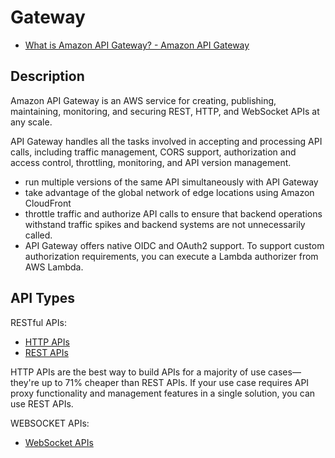 # Gateway

- [What is Amazon API Gateway? - Amazon API
  Gateway](https://docs.aws.amazon.com/apigateway/latest/developerguide/welcome.html)

## Description

Amazon API Gateway is an AWS service for creating, publishing, maintaining, monitoring, and securing REST, HTTP, and
WebSocket APIs at any scale.

API Gateway handles all the tasks involved in accepting and processing API calls, including traffic management, CORS
support, authorization and access control, throttling, monitoring, and API version management.

- run multiple versions of the same API simultaneously with API Gateway
- take advantage of the global network of edge locations using Amazon CloudFront
- throttle traffic and authorize API calls to ensure that backend operations withstand traffic spikes and backend
  systems are not unnecessarily called.
- API Gateway offers native OIDC and OAuth2 support. To support custom authorization requirements, you can execute a
  Lambda authorizer from AWS Lambda.

## API Types

RESTful APIs:

- [HTTP APIs](https://docs.aws.amazon.com/apigateway/latest/developerguide/http-api.html)
- [REST APIs](https://docs.aws.amazon.com/apigateway/latest/developerguide/http-api-vs-rest.html)

HTTP APIs are the best way to build APIs for a majority of use cases—they're up to 71% cheaper than REST APIs. If your
use case requires API proxy functionality and management features in a single solution, you can use REST APIs.

WEBSOCKET APIs:

- [WebSocket APIs](https://docs.aws.amazon.com/apigateway/latest/developerguide/apigateway-websocket-api-overview.html)

